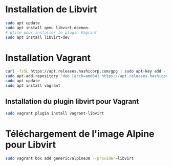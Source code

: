 # Installation de Libvirt

```bash
sudo apt update
sudo apt install qemu libvirt-daemon-
# utile pour installer le plugin Vagrant
sudo apt install libvirt-dev
```

# Installation Vagrant

```bash
curl -fsSL https://apt.releases.hashicorp.com/gpg | sudo apt-key add -
sudo apt-add-repository "deb [arch=amd64] https://apt.releases.hashicorp.com $(lsb_release -cs) main"
sudo apt update
sudo apt install vagrant
```

## Installation du plugin libvirt pour Vagrant

```bash
sudo vagrant plugin install vagrant-libvirt
```

# Téléchargement de l'image Alpine pour Libvirt

```bash
sudo vagrant box add generic/alpine38 --provider=libvirt
```